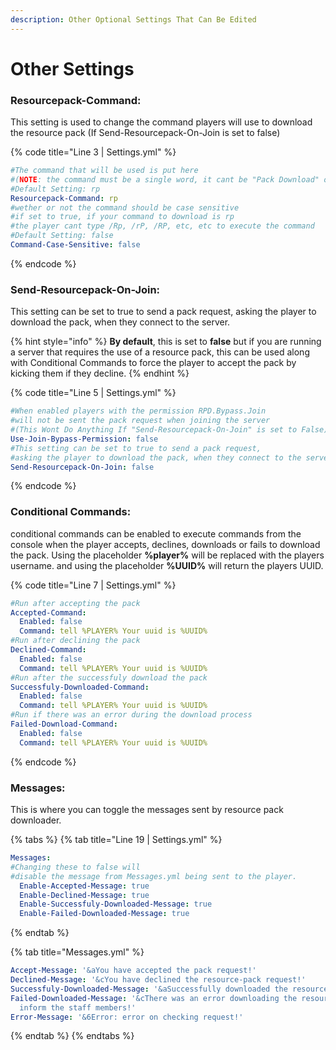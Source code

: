 ```yaml
---
description: Other Optional Settings That Can Be Edited
---
```


# Other Settings

### Resourcepack-Command:

This setting is used to change the command players will use to download the resource pack (If Send-Resourcepack-On-Join is set to false)

{% code title="Line 3 | Settings.yml" %}
```yaml
#The command that will be used is put here 
#(NOTE: the command must be a single word, it cant be "Pack Download" or "rpd download" ect)
#Default Setting: rp
Resourcepack-Command: rp
#wether or not the command should be case sensitive
#if set to true, if your command to download is rp
#the player cant type /Rp, /rP, /RP, etc, etc to execute the command
#Default Setting: false
Command-Case-Sensitive: false
```
{% endcode %}

### Send-Resourcepack-On-Join:

This setting can be set to true to send a pack request, asking the player to download the pack, when they connect to the server.&#x20;

{% hint style="info" %}
**By default**, this is set to **false** but if you are running a server that requires the use of a resource pack, this can be used along with Conditional Commands to force the player to accept the pack by kicking them if they decline.&#x20;
{% endhint %}

{% code title="Line 5 | Settings.yml" %}
```yaml
#When enabled players with the permission RPD.Bypass.Join 
#will not be sent the pack request when joining the server
#(This Wont Do Anything If "Send-Resourcepack-On-Join" is set to False)
Use-Join-Bypass-Permission: false
#This setting can be set to true to send a pack request, 
#asking the player to download the pack, when they connect to the server. 
Send-Resourcepack-On-Join: false
```
{% endcode %}

### Conditional Commands:

conditional commands can be enabled to execute commands from the console when the player accepts, declines, downloads or fails to download the pack. Using the placeholder **%player%** will be replaced with the players username. and using the placeholder **%UUID%** will return the players UUID.

{% code title="Line 7 | Settings.yml" %}
```yaml
#Run after accepting the pack
Accepted-Command:
  Enabled: false
  Command: tell %PLAYER% Your uuid is %UUID%
#Run after declining the pack
Declined-Command:
  Enabled: false
  Command: tell %PLAYER% Your uuid is %UUID%
#Run after the successfuly download the pack
Successfuly-Downloaded-Command:
  Enabled: false
  Command: tell %PLAYER% Your uuid is %UUID%
#Run if there was an error during the download process
Failed-Download-Command:
  Enabled: false
  Command: tell %PLAYER% Your uuid is %UUID%
```
{% endcode %}

### Messages:

This is where you can toggle the messages sent by resource pack downloader.&#x20;

{% tabs %}
{% tab title="Line 19 | Settings.yml" %}
```yaml
Messages:
#Changing these to false will 
#disable the message from Messages.yml being sent to the player.
  Enable-Accepted-Message: true
  Enable-Declined-Message: true
  Enable-Successfuly-Downloaded-Message: true
  Enable-Failed-Downloaded-Message: true
```
{% endtab %}

{% tab title="Messages.yml" %}
```yaml
Accept-Message: '&aYou have accepted the pack request!'
Declined-Message: '&cYou have declined the resource-pack request!'
Successfuly-Downloaded-Message: '&aSuccessfully downloaded the resource-pack!'
Failed-Downloaded-Message: '&cThere was an error downloading the resourcepack, please
  inform the staff members!'
Error-Message: '&6Error: error on checking request!'
```
{% endtab %}
{% endtabs %}

